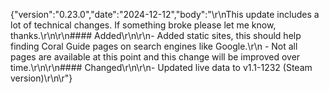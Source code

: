 {"version":"0.23.0","date":"2024-12-12","body":"\r\nThis update includes a lot of technical changes. If something broke please let me know, thanks.\r\n\r\n#### Added\r\n\r\n- Added static sites, this should help finding Coral Guide pages on search engines like Google.\r\n    - Not all pages are available at this point and this change will be improved over time.\r\n\r\n#### Changed\r\n\r\n- Updated live data to v1.1-1232 (Steam version)\r\n\r"}